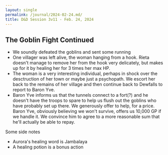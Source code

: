 ```yaml
---
layout: single
permalink: /journal/2024-02-24.md/
title: D&D Session 3v11 - Feb. 24, 2024
---
```


## The Goblin Fight Continued

- We soundly defeated the goblins and sent some running
- One villager was left alive, the woman hanging from a hook. Rieta doesn't manage to remove her from the hook very delicately, but makes up for it by healing her for 3 times her max HP.
- The woman is a very interesting individual, perhaps in shock over the desctruction of her town or maybe just a psychopath. We escort her back to the remains of her village and then continue back to Dewfalls to report to Baron Yve.
- Baron Yve informs us that the tunnels connect to a fort(?) and he doesn't have the troops to spare to help us flush out the goblins who have probably set up there. We generously offer to help, for a price. Baron Yve, obviously believing we won't survive, offers us 10,000 GP if we handle it. We convince him to agree to a more reasonable sum that he'll actually be able to repay.

Some side notes
- Aurora's healing word is Jambalaya
- A healing potion is a bonus action
